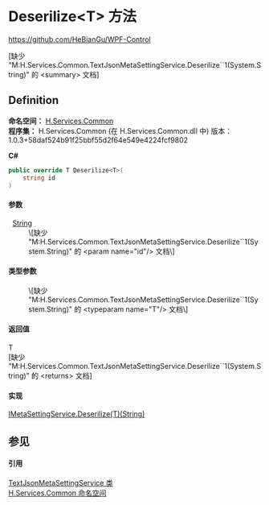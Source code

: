 # Deserilize&lt;T&gt; 方法
https://github.com/HeBianGu/WPF-Control

\[缺少 "M:H.Services.Common.TextJsonMetaSettingService.Deserilize``1(System.String)" 的 &lt;summary&gt; 文档\]



## Definition
**命名空间：** <a href="b9cdd84f-6623-a51a-f53b-465103ced202">H.Services.Common</a>  
**程序集：** H.Services.Common (在 H.Services.Common.dll 中) 版本：1.0.3+58daf524b91f25bbf55d2f64e549e4224fcf9802

**C#**
``` C#
public override T Deserilize<T>(
	string id
)

```



#### 参数
<dl><dt>  <a href="https://learn.microsoft.com/dotnet/api/system.string" target="_blank" rel="noopener noreferrer">String</a></dt><dd>\[缺少 "M:H.Services.Common.TextJsonMetaSettingService.Deserilize``1(System.String)" 的 &lt;param name="id"/&gt; 文档\]</dd></dl>

#### 类型参数
<dl><dt /><dd>\[缺少 "M:H.Services.Common.TextJsonMetaSettingService.Deserilize``1(System.String)" 的 &lt;typeparam name="T"/&gt; 文档\]</dd></dl>

#### 返回值
T  
\[缺少 "M:H.Services.Common.TextJsonMetaSettingService.Deserilize``1(System.String)" 的 &lt;returns&gt; 文档\]

#### 实现
<a href="25aaba72-091a-ba49-fa4b-b9764b2ea283">IMetaSettingService.Deserilize(T)(String)</a>  


## 参见


#### 引用
<a href="afc50078-6eba-e4f2-1b6b-0d02440925a1">TextJsonMetaSettingService 类</a>  
<a href="b9cdd84f-6623-a51a-f53b-465103ced202">H.Services.Common 命名空间</a>  
